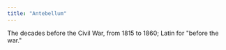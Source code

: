 ```yaml
---
title: "Antebellum"
---
```

The decades before the Civil War, from 1815 to 1860; Latin for &quot;before the war.&quot;

